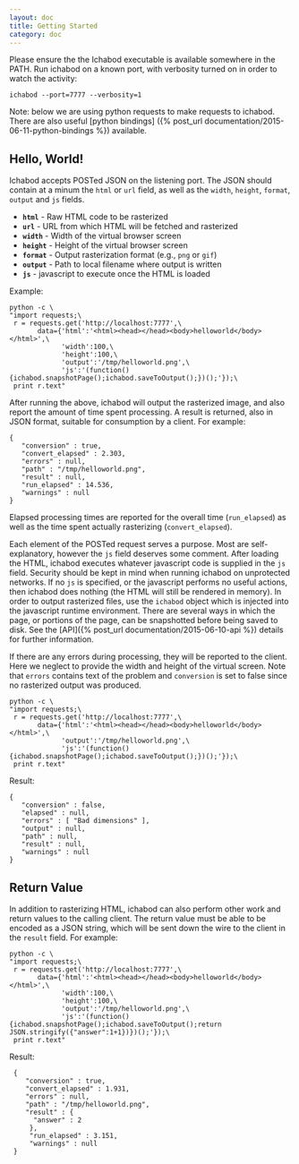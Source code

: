 ```yaml
---
layout: doc
title: Getting Started
category: doc
---
```


Please ensure the the Ichabod executable is available somewhere in the
PATH. Run ichabod on a known port, with verbosity turned on in order
to watch the activity:

    ichabod --port=7777 --verbosity=1

Note: below we are using python requests to make requests to
ichabod. There are also useful [python bindings]
({% post_url documentation/2015-06-11-python-bindings %}) available.

## Hello, World!

Ichabod accepts POSTed JSON on the listening port. The JSON should
contain at a minum the `html` or `url` field, as well as the `width`,
`height`, `format`, `output` and `js` fields.

- **`html`** - Raw HTML code to be rasterized
- **`url`** - URL from which HTML will be fetched and rasterized
- **`width`** - Width of the virtual browser screen
- **`height`** - Height of the virtual browser screen
- **`format`** - Output rasterization format (e.g., `png` or `gif`)
- **`output`** - Path to local filename where output is written
- **`js`** - javascript to execute once the HTML is loaded


Example:


    python -c \
    "import requests;\
     r = requests.get('http://localhost:7777',\
           data={'html':'<html><head></head><body>helloworld</body></html>',\
                 'width':100,\
                 'height':100,\
                 'output':'/tmp/helloworld.png',\
                 'js':'(function(){ichabod.snapshotPage();ichabod.saveToOutput();})();'});\
     print r.text"


After running the above, ichabod will output the rasterized image, and
also report the amount of time spent processing. A result is returned,
also in JSON format, suitable for consumption by a client. For
example:

    {
       "conversion" : true,
       "convert_elapsed" : 2.303,
       "errors" : null,
       "path" : "/tmp/helloworld.png",
       "result" : null,
       "run_elapsed" : 14.536,
       "warnings" : null
    }

Elapsed processing times are reported for the overall time
(`run_elapsed`) as well as the time spent actually rasterizing
(`convert_elapsed`). 

Each element of the POSTed request serves a purpose. Most are
self-explanatory, however the `js` field deserves some comment. After
loading the HTML, ichabod executes whatever javascript code is
supplied in the `js` field. Security should be kept in mind when
running ichabod on unprotected networks. If no `js` is specified, or
the javascript performs no useful actions, then ichabod does nothing
(the HTML will still be rendered in memory). In order to output
rasterized files, use the `ichabod` object which is injected into the
javascript runtime environment. There are several ways in which the
page, or portions of the page, can be snapshotted before being saved
to disk. See the [API]({% post_url documentation/2015-06-10-api %})
details for further information.

If there are any errors during processing, they will be reported to
the client. Here we neglect to provide the width and height of the
virtual screen. Note that `errors` contains text of the problem and
`conversion` is set to false since no rasterized output was produced.


    python -c \
    "import requests;\
     r = requests.get('http://localhost:7777',\
           data={'html':'<html><head></head><body>helloworld</body></html>',\
                 'output':'/tmp/helloworld.png',\
                 'js':'(function(){ichabod.snapshotPage();ichabod.saveToOutput();})();'});\
     print r.text"

Result:

    {
       "conversion" : false,
       "elapsed" : null,
       "errors" : [ "Bad dimensions" ],
       "output" : null,
       "path" : null,
       "result" : null,
       "warnings" : null
    }


## Return Value

In addition to rasterizing HTML, ichabod can also perform other work
and return values to the calling client. The return value must be able
to be encoded as a JSON string, which will be sent down the wire to
the client in the `result` field. For example:

    python -c \
    "import requests;\
     r = requests.get('http://localhost:7777',\
           data={'html':'<html><head></head><body>helloworld</body></html>',\
                 'width':100,\
                 'height':100,\
                 'output':'/tmp/helloworld.png',\
                 'js':'(function(){ichabod.snapshotPage();ichabod.saveToOutput();return JSON.stringify({"answer":1+1})})();'});\
     print r.text"

Result:

     {
        "conversion" : true,
        "convert_elapsed" : 1.931,
        "errors" : null,
        "path" : "/tmp/helloworld.png",
        "result" : {
          "answer" : 2
         },
         "run_elapsed" : 3.151,
         "warnings" : null
     }
     


